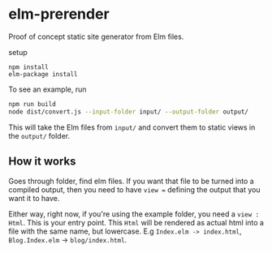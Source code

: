 # elm-prerender

Proof of concept static site generator from Elm files.

setup

```
npm install
elm-package install
```

To see an example, run

```bash
npm run build
node dist/convert.js --input-folder input/ --output-folder output/
```

This will take the Elm files from `input/` and convert them to static views in the `output/` folder.

## How it works

Goes through folder, find elm files. If you want that file to be turned into a compiled output, then you need to have `view =` defining the output that you want it to have.

Either way, right now, if you're using the example folder, you need a `view : Html`. This is your entry point. This `Html` will be rendered as actual html into a file with the same name, but lowercase. E.g `Index.elm -> index.html`, `Blog.Index.elm` -> `blog/index.html`.
